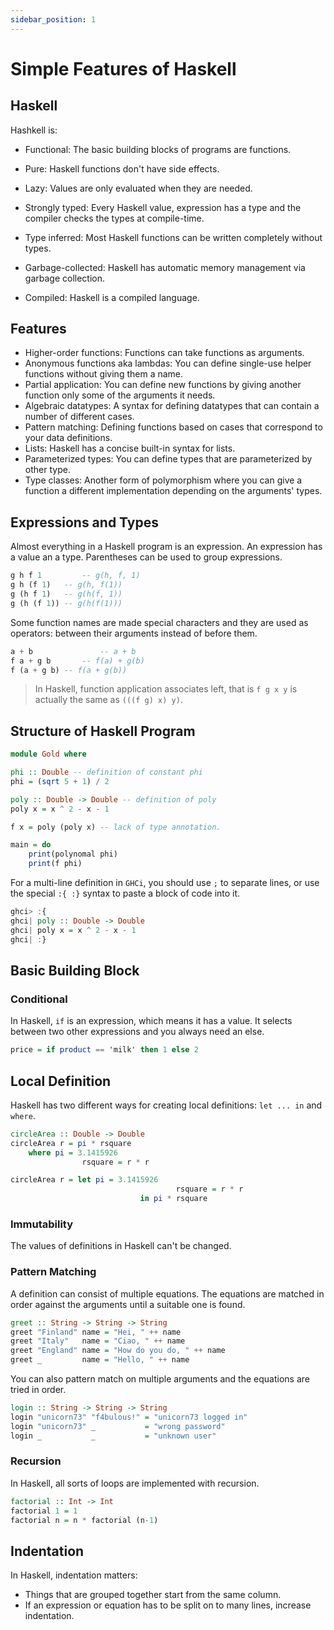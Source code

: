 ```yaml
---
sidebar_position: 1
---
```

# Simple Features of Haskell

## Haskell

Hashkell is:

* Functional: The basic building blocks of programs are functions.
* Pure: Haskell functions don't have side effects.
* Lazy: Values are only evaluated when they are needed.
* Strongly typed: Every Haskell value, expression has a type and the compiler checks the types at compile-time.

* Type inferred: Most Haskell functions can be written completely without types.
* Garbage-collected: Haskell has automatic memory management via garbage collection.
* Compiled: Haskell is a compiled language.

## Features

* Higher-order functions: Functions can take functions as arguments.
* Anonymous functions aka lambdas: You can define single-use helper functions without giving them a name.
* Partial application: You can define new functions by giving another function only some of the arguments it needs.
* Algebraic datatypes: A syntax for defining datatypes that can contain a number of different cases.
* Pattern matching: Defining functions based on cases that correspond to your data definitions.
* Lists: Haskell has a concise built-in syntax for lists.
* Parameterized types: You can define types that are parameterized by other type.
* Type classes: Another form of polymorphism where you can give a function a different implementation depending on the arguments' types.

## Expressions and Types

Almost everything in a Haskell program is an expression. An expression has a value an a type. Parentheses can be used to group expressions. 

```haskell
g h f 1 		-- g(h, f, 1)
g h (f 1) 	-- g(h, f(1))
g (h f 1) 	-- g(h(f, 1))
g (h (f 1)) -- g(h(f(1)))
```

Some function names are made special characters and they are used as operators: between their arguments instead of before them.

```haskell
a + b				-- a + b
f a + g b		-- f(a) + g(b)
f (a + g b)	-- f(a + g(b))
```

> In Haskell, function application associates left, that is `f g x y` is actually the same as `(((f g) x) y)`.

## Structure of Haskell Program

``` haskell
module Gold where

phi :: Double -- definition of constant phi
phi = (sqrt 5 + 1) / 2

poly :: Double -> Double -- definition of poly
poly x = x ^ 2 - x - 1

f x = poly (poly x) -- lack of type annotation.

main = do
	print(polynomal phi)
	print(f phi)
```

For a multi-line definition in `GHCi`, you should use `;` to separate lines, or use the special `:{ :}` syntax to paste a block of code into it.

```haskell
ghci> :{
ghci| poly :: Double -> Double
ghci| poly x = x ^ 2 - x - 1
ghci| :}
```

## Basic Building Block

### Conditional

In Haskell, `if` is an expression, which means it has a value. It selects between two other expressions and you always need an else.

```haskell
price = if product == 'milk' then 1 else 2
```

## Local Definition

Haskell has two different ways for creating local definitions: `let ... in` and `where`.

```haskell
circleArea :: Double -> Double
circleArea r = pi * rsquare
	where pi = 3.1415926
				rsquare = r * r
```

```haskell
circleArea r = let pi = 3.1415926
									 rsquare = r * r
							 in pi * rsquare
```

### Immutability

The values of definitions in Haskell can't be changed.

### Pattern Matching

A definition can consist of multiple equations. The equations are matched in order against the arguments until a suitable one is found.

```haskell
greet :: String -> String -> String
greet "Finland" name = "Hei, " ++ name
greet "Italy"   name = "Ciao, " ++ name
greet "England" name = "How do you do, " ++ name
greet _         name = "Hello, " ++ name
```

You can also pattern match on multiple arguments and the equations are tried in order.

```haskell
login :: String -> String -> String
login "unicorn73" "f4bulous!" = "unicorn73 logged in"
login "unicorn73" _           = "wrong password"
login _           _           = "unknown user"
```

### Recursion

In Haskell, all sorts of loops are implemented with recursion.

```haskell
factorial :: Int -> Int
factorial 1 = 1
factorial n = n * factorial (n-1)
```

## Indentation

In Haskell, indentation matters:

* Things that are grouped together start from the same column.
* If an expression or equation has to be split on to many lines, increase indentation.
